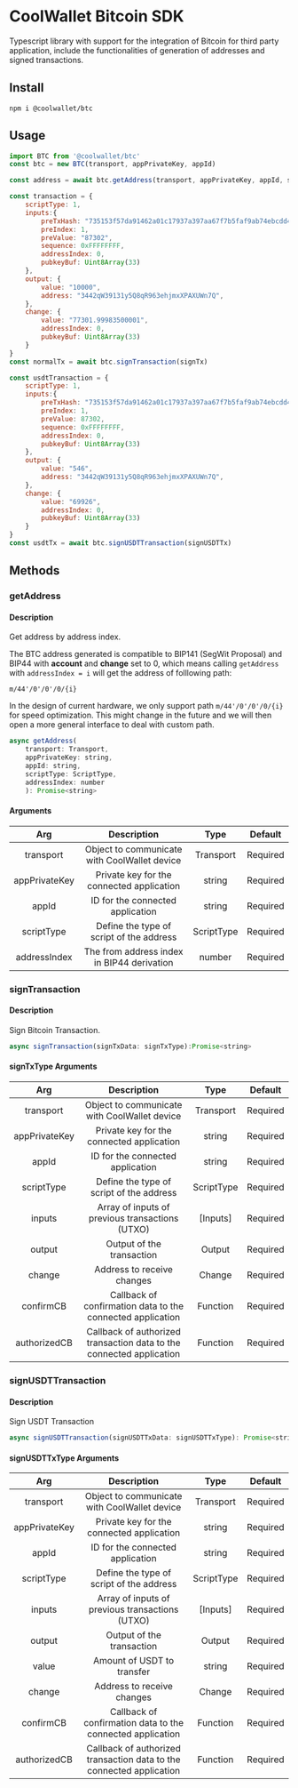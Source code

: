 # CoolWallet Bitcoin SDK

Typescript library with support for the integration of Bitcoin for third party application, include the functionalities of generation of addresses and signed transactions. 

## Install

```shell
npm i @coolwallet/btc
```

## Usage

```javascript
import BTC from '@coolwallet/btc'
const btc = new BTC(transport, appPrivateKey, appId)

const address = await btc.getAddress(transport, appPrivateKey, appId, scriptType, 0);

const transaction = {
    scriptType: 1,
    inputs:{
        preTxHash: "735153f57da91462a01c17937a397aa67f7b5faf9ab74ebcdd4c8f485aba26f5",
        preIndex: 1,
        preValue: "87302",
        sequence: 0xFFFFFFFF,
        addressIndex: 0,
        pubkeyBuf: Uint8Array(33)
    },
    output: {
        value: "10000",
        address: "3442qW39131y5Q8qR963ehjmxXPAXUWn7Q",
    },
    change: {
        value: "77301.99983500001",
        addressIndex: 0,
        pubkeyBuf: Uint8Array(33)
    }
}
const normalTx = await btc.signTransaction(signTx)

const usdtTransaction = {
    scriptType: 1,
    inputs:{
        preTxHash: "735153f57da91462a01c17937a397aa67f7b5faf9ab74ebcdd4c8f485aba26f5",
        preIndex: 1,
        preValue: 87302,
        sequence: 0xFFFFFFFF,
        addressIndex: 0,
        pubkeyBuf: Uint8Array(33)
    },
    output: {
        value: "546",
        address: "3442qW39131y5Q8qR963ehjmxXPAXUWn7Q",
    },
    change: {
        value: "69926",
        addressIndex: 0,
        pubkeyBuf: Uint8Array(33)
    }
}
const usdtTx = await btc.signUSDTTransaction(signUSDTTx)
```

## Methods

### getAddress

#### Description

Get address by address index.

The BTC address generated is compatible to BIP141 (SegWit Proposal) and BIP44 with **account** and **change** set to 0, which means calling `getAddress` with `addressIndex = i` will get the address of folllowing path:

```none
m/44'/0'/0'/0/{i}
```

In the design of current hardware, we only support path `m/44'/0'/0'/0/{i}` for speed optimization. This might change in the future and we will then open a more general interface to deal with custom path.

```javascript
async getAddress(
    transport: Transport, 
    appPrivateKey: string, 
    appId: string, 
    scriptType: ScriptType, 
    addressIndex: number
    ): Promise<string> 
```

#### Arguments

|      Arg      |                  Description                 |    Type    |  Default |
|:-------------:|:--------------------------------------------:|:----------:|:--------:|
|   transport   | Object to communicate with CoolWallet device |  Transport | Required |
| appPrivateKey |   Private key for the connected application  |   string   | Required |
|     appId     |       ID for the connected application       |   string   | Required |
|   scriptType  |   Define the type of script of the address   | ScriptType | Required |
|  addressIndex |  The from address index in BIP44 derivation  |   number   | Required |

### signTransaction

#### Description

Sign Bitcoin Transaction.

```javascript
async signTransaction(signTxData: signTxType):Promise<string>
```

#### signTxType Arguments

|      Arg      |                              Description                             |    Type    |  Default |
|:-------------:|:--------------------------------------------------------------------:|:----------:|:--------:|
|   transport   |             Object to communicate with CoolWallet device             |  Transport | Required |
| appPrivateKey |               Private key for the connected application              |   string   | Required |
|     appId     |                   ID for the connected application                   |   string   | Required |
|   scriptType  |               Define the type of script of the address               | ScriptType | Required |
|     inputs    |            Array of inputs of previous transactions (UTXO)           |  [Inputs]  | Required |
|     output    |                       Output of the transaction                      |   Output   | Required |
|     change    |                      Address to receive changes                      |   Change   | Required |
|   confirmCB   |      Callback of confirmation data to the connected application      |  Function  | Required |
|  authorizedCB | Callback of authorized transaction data to the connected application |  Function  | Required |

### signUSDTTransaction

#### Description

Sign USDT Transaction

```javascript
async signUSDTTransaction(signUSDTTxData: signUSDTTxType): Promise<string>
```

#### signUSDTTxType Arguments

|      Arg      |                              Description                             |    Type    |  Default |
|:-------------:|:--------------------------------------------------------------------:|:----------:|:--------:|
|   transport   |             Object to communicate with CoolWallet device             |  Transport | Required |
| appPrivateKey |               Private key for the connected application              |   string   | Required |
|     appId     |                   ID for the connected application                   |   string   | Required |
|   scriptType  |               Define the type of script of the address               | ScriptType | Required |
|     inputs    |            Array of inputs of previous transactions (UTXO)           |  [Inputs]  | Required |
|     output    |                       Output of the transaction                      |   Output   | Required |
|     value     |                      Amount of USDT to transfer                      |   string   | Required |
|     change    |                      Address to receive changes                      |   Change   | Required |
|   confirmCB   |      Callback of confirmation data to the connected application      |  Function  | Required |
|  authorizedCB | Callback of authorized transaction data to the connected application |  Function  | Required |